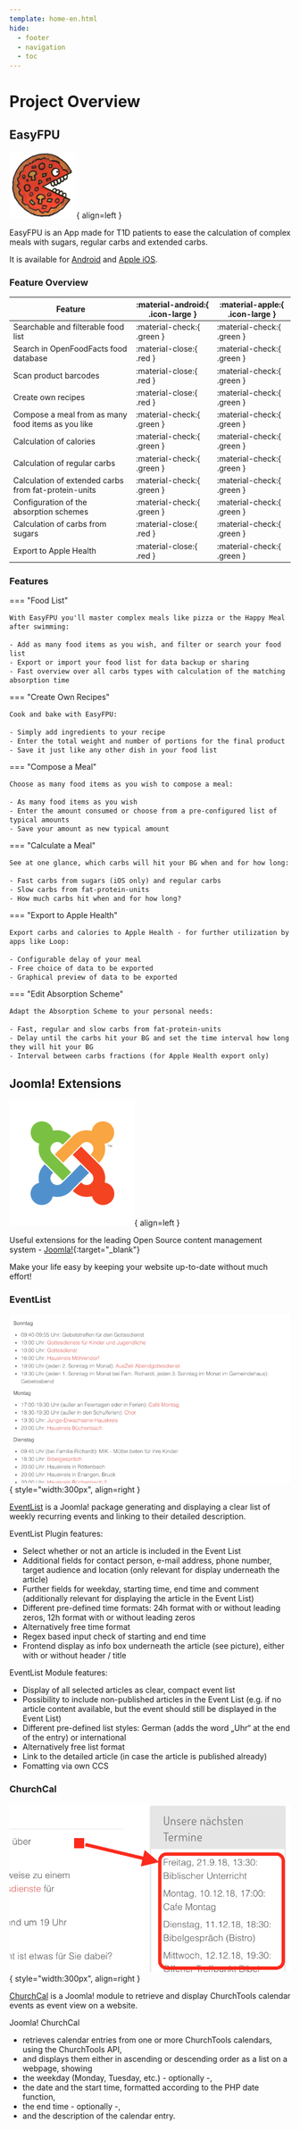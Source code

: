 ```yaml
---
template: home-en.html
hide:
  - footer
  - navigation
  - toc
---
```

# Project Overview

## EasyFPU

![EasyFPU App Icon](assets/images/pizza_small.png){ align=left }

EasyFPU is an App made for T1D patients to ease the calculation of complex meals with sugars, regular carbs and extended carbs.

It is available for [Android](https://www.rueth.info/Android-EasyFPU) and [Apple iOS](https://www.rueth.info/iOS-EasyFPU).

### Feature Overview

| Feature                                              | :material-android:{ .icon-large } | :material-apple:{ .icon-large }   |
| ---------------------------------------------------- | --------------------------------- | --------------------------------- |  
| Searchable and filterable food list                  | :material-check:{ .green }        | :material-check:{ .green }        |
| Search in OpenFoodFacts food database                | :material-close:{ .red }          | :material-check:{ .green }        |
| Scan product barcodes                                | :material-close:{ .red }          | :material-check:{ .green }        |
| Create own recipes                                   | :material-close:{ .red }          | :material-check:{ .green }        |
| Compose a meal from as many food items as you like   | :material-check:{ .green }        | :material-check:{ .green }        |
| Calculation of calories                              | :material-check:{ .green }        | :material-check:{ .green }        |
| Calculation of regular carbs                         | :material-check:{ .green }        | :material-check:{ .green }        |
| Calculation of extended carbs from fat-protein-units | :material-check:{ .green }        | :material-check:{ .green }        |
| Configuration of the absorption schemes              | :material-check:{ .green }        | :material-check:{ .green }        |
| Calculation of carbs from sugars                     | :material-close:{ .red }          | :material-check:{ .green }        |
| Export to Apple Health                               | :material-close:{ .red }          | :material-check:{ .green }        |

### Features

=== "Food List"

    With EasyFPU you'll master complex meals like pizza or the Happy Meal after swimming:

    - Add as many food items as you wish, and filter or search your food list
    - Export or import your food list for data backup or sharing
    - Fast overview over all carbs types with calculation of the matching absorption time

=== "Create Own Recipes"

    Cook and bake with EasyFPU:

    - Simply add ingredients to your recipe
    - Enter the total weight and number of portions for the final product
    - Save it just like any other dish in your food list

=== "Compose a Meal"

    Choose as many food items as you wish to compose a meal:

    - As many food items as you wish
    - Enter the amount consumed or choose from a pre-configured list of typical amounts
    - Save your amount as new typical amount

=== "Calculate a Meal"

    See at one glance, which carbs will hit your BG when and for how long:

    - Fast carbs from sugars (iOS only) and regular carbs
    - Slow carbs from fat-protein-units
    - How much carbs hit when and for how long?

=== "Export to Apple Health"

    Export carbs and calories to Apple Health - for further utilization by apps like Loop:

    - Configurable delay of your meal
    - Free choice of data to be exported
    - Graphical preview of data to be exported

=== "Edit Absorption Scheme"

    Adapt the Absorption Scheme to your personal needs:

    - Fast, regular and slow carbs from fat-protein-units
    - Delay until the carbs hit your BG and set the time interval how long they will hit your BG
    - Interval between carbs fractions (for Apple Health export only)

## Joomla! Extensions

![Joomla! Logo](assets/images/Joomla-flat-logo-en.png){ align=left }

Useful extensions for the leading Open Source content management system - [Joomla!](https://www.joomla.org){:target="_blank"}

Make your life easy by keeping your website up-to-date without much effort!

### EventList

![EventList screenshot](assets/images/Portfolio_EventList.png){ style="width:300px", align=right }

[EventList](https://www.rueth.info/joomla4-eventlist) is a Joomla! package generating and displaying a clear list of weekly recurring events and linking to their detailed description.

EventList Plugin features:

- Select whether or not an article is included in the Event List
- Additional fields for contact person, e-mail address, phone number, target audience and location (only relevant for display underneath the article)
- Further fields for weekday, starting time, end time and comment (additionally relevant for displaying the article in the Event List)
- Different pre-defined time formats: 24h format with or without leading zeros, 12h format with or without leading zeros
- Alternatively free time format
- Regex based input check of starting and end time
- Frontend display as info box underneath the article (see picture), either with or without header / title

EventList Module features:

- Display of all selected articles as clear, compact event list
- Possibility to include non-published articles in the Event List (e.g. if no article content available, but the event should still be displayed in the Event List)
- Different pre-defined list styles: German (adds the word „Uhr“ at the end of the entry) or international
- Alternatively free list format
- Link to the detailed article (in case the article is published already)
- Fomatting via own CCS

### ChurchCal

![ChruchCal screenshot](assets/images/Portfolio_ChurchCal.png){ style="width:300px", align=right }

[ChurchCal](https://www.rueth.info/joomla-churchcal) is a Joomla! module to retrieve and display ChurchTools calendar events as event view on a website.

Joomla! ChurchCal

- retrieves calendar entries from one or more ChurchTools calendars, using the ChurchTools API,
- and displays them either in ascending or descending order as a list on a webpage, showing
- the weekday (Monday, Tuesday, etc.) - optionally -,
- the date and the start time, formatted according to the PHP date function,
- the end time - optionally -,
- and the description of the calendar entry.
